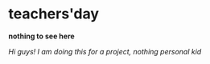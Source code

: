 # teachers'day
**nothing to see here**

*Hi guys! I am doing this for a project, nothing personal kid*
